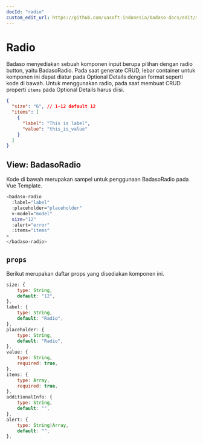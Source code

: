 ```yaml
---
docId: "radio"
custom_edit_url: https://github.com/uasoft-indonesia/badaso-docs/edit/main/i18n/id/docusaurus-plugin-content-docs/current/components/radio.md
---
```


# Radio

Badaso menyediakan sebuah komponen input berupa pilihan dengan radio button, yaitu BadasoRadio. Pada saat generate CRUD, lebar container untuk komponen ini dapat diatur pada Optional Details dengan format seperti kode di bawah. Untuk menggunakan radio, pada saat membuat CRUD properti `items` pada Optional Details harus diisi.

```json
{
  "size": "6", // 1-12 default 12
  "items": [
    {
      "label": "This is label",
      "value": "this_is_value"
    }
  ]
}
```

## View: BadasoRadio

Kode di bawah merupakan sampel untuk penggunaan BadasoRadio pada Vue Template.

```bash
<badaso-radio
  :label="label"
  :placeholder="placeholder"
  v-model="model"
  size="12"
  :alert="error"
  :items="items"
>
</badaso-radio>
```

## `props`

Berikut merupakan daftar props yang disediakan komponen ini.

```js
size: {
    type: String,
    default: "12",
},
label: {
    type: String,
    default: "Radio",
},
placeholder: {
    type: String,
    default: "Radio",
},
value: {
    type: String,
    required: true,
},
items: {
    type: Array,
    required: true,
},
additionalInfo: {
    type: String,
    default: "",
},
alert: {
    type: String|Array,
    default: "",
},
```
